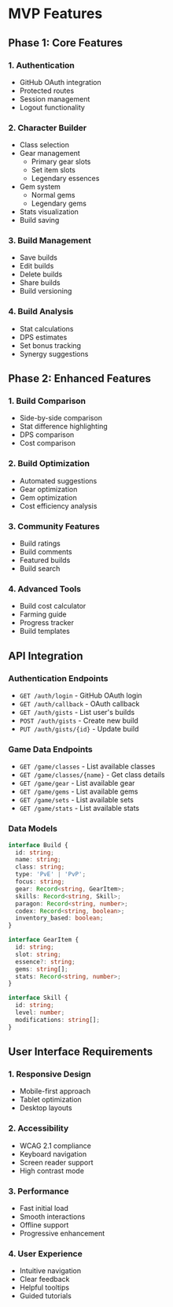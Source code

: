 # MVP Features

## Phase 1: Core Features

### 1. Authentication

- GitHub OAuth integration
- Protected routes
- Session management
- Logout functionality

### 2. Character Builder

- Class selection
- Gear management
  - Primary gear slots
  - Set item slots
  - Legendary essences
- Gem system
  - Normal gems
  - Legendary gems
- Stats visualization
- Build saving

### 3. Build Management

- Save builds
- Edit builds
- Delete builds
- Share builds
- Build versioning

### 4. Build Analysis

- Stat calculations
- DPS estimates
- Set bonus tracking
- Synergy suggestions

## Phase 2: Enhanced Features

### 1. Build Comparison

- Side-by-side comparison
- Stat difference highlighting
- DPS comparison
- Cost comparison

### 2. Build Optimization

- Automated suggestions
- Gear optimization
- Gem optimization
- Cost efficiency analysis

### 3. Community Features

- Build ratings
- Build comments
- Featured builds
- Build search

### 4. Advanced Tools

- Build cost calculator
- Farming guide
- Progress tracker
- Build templates

## API Integration

### Authentication Endpoints

- `GET /auth/login` - GitHub OAuth login
- `GET /auth/callback` - OAuth callback
- `GET /auth/gists` - List user's builds
- `POST /auth/gists` - Create new build
- `PUT /auth/gists/{id}` - Update build

### Game Data Endpoints

- `GET /game/classes` - List available classes
- `GET /game/classes/{name}` - Get class details
- `GET /game/gear` - List available gear
- `GET /game/gems` - List available gems
- `GET /game/sets` - List available sets
- `GET /game/stats` - List available stats

### Data Models

```typescript
interface Build {
  id: string;
  name: string;
  class: string;
  type: 'PvE' | 'PvP';
  focus: string;
  gear: Record<string, GearItem>;
  skills: Record<string, Skill>;
  paragon: Record<string, number>;
  codex: Record<string, boolean>;
  inventory_based: boolean;
}

interface GearItem {
  id: string;
  slot: string;
  essence?: string;
  gems: string[];
  stats: Record<string, number>;
}

interface Skill {
  id: string;
  level: number;
  modifications: string[];
}
```

## User Interface Requirements

### 1. Responsive Design

- Mobile-first approach
- Tablet optimization
- Desktop layouts

### 2. Accessibility

- WCAG 2.1 compliance
- Keyboard navigation
- Screen reader support
- High contrast mode

### 3. Performance

- Fast initial load
- Smooth interactions
- Offline support
- Progressive enhancement

### 4. User Experience

- Intuitive navigation
- Clear feedback
- Helpful tooltips
- Guided tutorials

